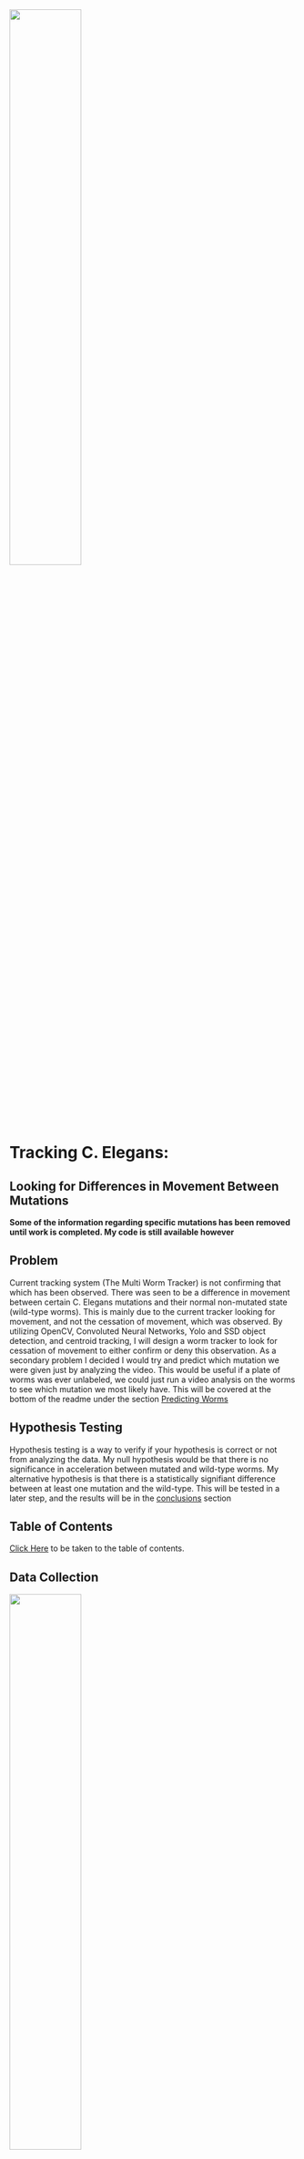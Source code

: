 <img src = './plots/Adult_Caenorhabditis_elegans.jpg' width = '50%' height = '50%'>

# Tracking C. Elegans: 

## Looking for Differences in Movement Between Mutations

**Some of the information regarding specific mutations has been removed until work is completed. My code is still available however**

## Problem
Current tracking system (The Multi Worm Tracker) is not confirming that which has been observed. There was seen to be a difference in movement between certain C. Elegans mutations and their normal non-mutated state (wild-type worms). This is mainly due to the current tracker looking for movement, and not the cessation of movement, which was observed. By utilizing OpenCV, Convoluted Neural Networks, Yolo and SSD object detection, and centroid tracking, I will design a worm tracker to look for cessation of movement to either confirm or deny this observation. As a secondary problem I decided I would try and predict which mutation we were given just by analyzing the video. This would be useful if a plate of worms was ever unlabeled, we could just run a video analysis on the worms to see which mutation we most likely have. This will be covered at the bottom of the readme under the section [Predicting Worms](#Predicting-Worms)

## Hypothesis Testing
Hypothesis testing is a way to verify if your hypothesis is correct or not from analyzing the data. My null hypothesis would be that there is no significance in acceleration between mutated and wild-type worms. My alternative hypothesis is that there is a statistically signifiant difference between at least one mutation and the wild-type. This will be tested in a later step, and the results will be in the [conclusions](#Conclusions) section

## Table of Contents
[Click Here](#Contents) to be taken to the table of contents.

## Data Collection
<img src = './plots/worm1.jpg' width = '50%' height = '50%'>

There were 3 main stages to the data collection process. First was the filming of the videos. This was conducted by graduate students at a local university. This consisted of 77 videos about 4 minutes long each taken through a microscope of no more than 8 worms in each video. This was conducted over a period of several days, and included the three main mutations, several combinational mutations, and the wild-type worms.

Part 2 of the data collection was labeling the worms for neural network detection. First off I wrote a script ([make_photos.py](./code/scripts/make_photos.py)) which went through each video and saved a frame every 100 frames. Then using a program called LabelImg, I went through 200 of the saved frames and drew a box around each worm, saving the locations in XML files, so the worms can be found later. I did end up writing some code in [notebook 03](./code/notebooks/03_Image_Cropping_and_ImageAI.ipynb) to go through these files and crop out all the worms to save to another folder. This way I would have all the individual worms if I wanted to train a worm-image detector later. This never came into play though.

Part 3 involved collecting the locations of the worms through OpenCV in case I decided not to go the neural network route. This involved writing another script ([outlineworms.pt](./code/scripts/outlineworms.py)) which went through and using contours found and outlined all worms. The script found each worm, calculated their centroids, and drew a box around the worms. This script was later adapted into a jupyter file which logged all the centroid for each worm in a csv file. Once all the centroids were collected, the data collection phase ended.

<img src = './plots/worm2.jpg' width = '50%' height = '50%'>


## Data Cleaning
Data cleaning on this project was a nightmare. I thought I was coming in with some decent data, and that since it was all videos and images that there wouldn't be much cleaning. However, the farther I dug into the problem, the more it showed what was hidden. One of the main problems was getting the centroids to line up with each other. If from one frame to the next, there were the same amount of worms, there was no issue. Everything worked fine. However when a new worm entered the screen, or left the screen, then everything would switch places, and I had to un-tangle the mess. 

There were several functions which I wrote to keep track of these changes. I evaluated the data in increments of 2 lines. If they were the same length, then no worms were added or subtracted. The possibility of a worm entering and leaving is there, however it is so statistically unlikely this would have been foolish to try and account for. Maybe in a later version this will be implemented, but as of now there are no problems.

Next I checked to see if there were more worms in the next frame, if so then a worm has appeared. I checked the distances between all the worms in the previous frame and the current frame, and if there was a distance greater than 65, then that worm was most likely new. If not, then previously there were two worms which were merged which have split. The value 65 was chosen as larger than any one worm breaking off from clump could be, but smaller than where a worm could possibly enter the frame from. In either case, I had to reorder the worms by their closest distances. 

Finally I checked to see if there were fewer worms in the following frame. If there were then either two worms have merged or a worm has left the screen. Same as above, I checked the distances, and if there were two which were close to the same worm, then they merged. Otherwise, there was a worm which left, which I had to identify and account for. Then I reshuffled the worms and attached them by their closest centers. Once this process was finished, I had cleaned the files. There are more steps that could be taken here, but this will depend by the first results I get. These will be outlined in the [future steps](#Future-Steps) section.

## Modeling Object Detection
Using the worm pictures and XML files created by LabelImg, I fed these into a YOLO (You Only Look Once) training model using ImageAI. This program takes in YOLO file, and the photos. This was an issue because I saved the files in pascal/VOC (XML), which were incompatible. I adapted a python script I found online to suit my needs to convert these XML files to YOLO ([voc_to_yolo](./code/scripts/voc_to_yolo.py)).

Once the files were converted I ran the ImageAI model using a pre-trained model, but there were no C. Elegans detection in the pre-trained model. This training took way too long using my CPU, and being a library it was incompatible with Google Colab and Kaggle training due to filepaths. I then contacted Joseph Nelson at Roboflow, and he gave me some advice with his software to do some more data cleaning and manipulation before passing it through a faster R-CNN network. 

Using roboflow I flipped/rotated the images, and bootstrapped more training data to get a faster and more predictable model. Using Google Colab, I trained the model for SSD, and then looped it through a video one frame at a time to see the results. Although this was the best model I have made so far, it was far from perfect as it dropped a worm a couple of times, and found one worm twice. That would have been even more of a nightmare to clean.

<img src = './plots/imageai_worms.gif' width = '50%' height = '50%'>


## Analyzing Speeds
Since I was looking for the difference as worms stop quicker, I decided it would be wise to analyze the acceleration of the worms. I needed some sort of speed guideline, so I recorded the distances between each centroid and the next frame, and then took a rolling average over 15 frames. My choice for 15 was based off the frame rate of the video. The frame rate was 7.5 frames a second, so the first whole number of frames per second was 15, making the math easy to convert to mm/s^2 when we manage to put a ruler under the microscope to measure that.

## Conclusions
By taking the dataframes with the rolling averages of accelerations, I took the average acceleration of each frame of the video, and turned it into a column in a new dataframe. The new dataframe ended up with each column being a mutation of worms, and the rows being each frame. I ran an ANOVA test on the whole dataframe and ended up with a p value of 0.0, which means that two or more groups are statistically significant. I then ran parallel t-tests on each mutation vs. the wild-type and ended up with significance that there was a statistical difference between the groups. Since my p-value is low, I reject my null hypothesis and accept the alternative hypothesis. There is a statistical difference in the accelerations of mutated worms vs. the wild-type. The full statistics can be seen below.

|    |        mut |           mut |           mut |          mut |   mut |     mut |
|---:|--------------:|--------------:|-------------:|-------------:|---------:|--------:|
|  statistic | -15.7547      | 36.3994       | -6.27528     | 26.5168      |  65.9616 | 79.4925 |
|  p-value |   4.08819e-54 |  5.57497e-247 |  3.90865e-10 |  1.4203e-141 |   0      |  0      |

I have plotted some interesting statistics on top of each other. We can see that while the wild-type worm starts out more active, they slowly become more inactive as they settle down, find a nice patch of food, and start grazing. The MUTATED mutation also follows this pattern, although with much less movement throughout the video. The MUTATED mutant however starts off following a similar path to MUTATED, but then starts to freak out and jumps up to the level of movement that the wild-type has, which is interesting.

<img src = './plots/MUTANTS.png' width = '50%' height = '50%'>


One Final note, the accelerations of the mutants follow an interesting starting trend. The wild-type worm starts at about .2 pixels/frame$^2$, while the independent mutations MUTATED and MUTATED start around .11 and .9 pixels/frame$^2$ respectively. However when we combine these mutations to a MUTATED worm, we end up with a worm which is much more active and more like the wild-type at .15 pixels/frame$^2$. I am unsure why this happens, but it could be something potentially looked at in the future. When we add MUTATED mutation back in for the MUTATED mutated worm, the acceleration drops back down to where it should be at .10 pixels/frame$^2$. This can be seen in the table below:

|    |   mut |      mut |       mut |       mut |       worm |   mut |      mut |
|---:|---------:|---------:|---------:|----------:|---------:|---------:|---------:|
| 14 | 0.158452 | 0.109284 | 0.237463 | 0.0964184 | 0.202446 | 0.134538 | 0.11446  |
| 15 | 0.15862  | 0.117648 | 0.23722  | 0.0976057 | 0.199761 | 0.134861 | 0.114796 |
| 16 | 0.159974 | 0.118625 | 0.238889 | 0.0974687 | 0.199138 | 0.134912 | 0.115023 |
| 17 | 0.161882 | 0.119107 | 0.239906 | 0.097817  | 0.198829 | 0.134663 | 0.114723 |
| 18 | 0.163146 | 0.119327 | 0.239255 | 0.0965515 | 0.199258 | 0.134849 | 0.114602 |
| 19 | 0.163458 | 0.120836 | 0.240372 | 0.0987571 | 0.199544 | 0.135565 | 0.113814 |
| 20 | 0.163804 | 0.121279 | 0.239192 | 0.100311  | 0.197862 | 0.136101 | 0.115338 |
| 21 | 0.164479 | 0.121674 | 0.239792 | 0.101067  | 0.197706 | 0.135449 | 0.116463 |
| 22 | 0.164926 | 0.122377 | 0.240309 | 0.103194  | 0.197308 | 0.134901 | 0.117827 |
| 23 | 0.164125 | 0.122363 | 0.240683 | 0.104864  | 0.197094 | 0.134123 | 0.118787 |


## Future Steps
I plan to take the information I have gained through this process and apply it where given a video of some worms, I would have a model to predict which mutation the worms are, and which level of accuracy we have. This wold be a time series classification model, which I am just starting to read about. By utilizing LSTM (Long Short Term Memory), dimensionality reduction through convolutional neural networks I should be able to accomplish something that would accurately predict which worm mutation we have. 

In addition there was more data cleaning which should have been done. This included fixing some code to correctly order the centroids from one frame to the next, as an issue I am having is that when a new worm is added, I cannot account for all circumstances to re order the centroids. I went around this in the distance computation notebook where if I got an unreasonable distance (say 50 pixels in one frame), then I would know there was an error, and input a null value. This would later be changed to either the previous value, or the mean of that specific worm.

I would really like to explore finding which worms have which stats. I would like to look into worm wavelength and amplitude in order to discern differences with the mutations. As these worms move, they make little sinusoidal waves which can be measured. Worms can meander gracefully, or speed around, and it would be interesting to see if some mechanosensitive mutated worms tend to freak out more than the wild-types.

## Predicting Worms
I decided I would also try and predict which worms were on a plate due to video analysis. Since I had already done all the data cleaning, I made a a quick dataframe where each row was a specific worm with the final column in that row being the mutation. Each feature (column) was one frame in a video. This way I could track the progress of each worm individually. I modeled this with a SVM Classification model and GridsearchCV. The results varied, and I ended up with an accuracy score of 54% on the training set, and 40% on the test set. I attribute this to two different properties. First off, there was not a lot of data to model off of, there were only 360 or so rows, 25% of which went into my test set. Another reason, is that there were several mutations which were very close together, for example, the difference between MUTATED and MUTATED mutations was minimal, so even if it got those wrong the score would drop. 

I ran a version just trying to predict a given worm as being a mutation or not. This turned out much better. By changing the classes from each individual mutation, to just 1 and 0, 1 being N2 wild-type and 0 being mutated, I was able to predict the mutated worm with an accuracy score of 75% in both the train and test data. This can still be played around with, but more to come in the coming weeks.

## Contents

* code
    * notebooks
        * [01_Recording_Worm_Centers](./code/notebooks/01_Reordering_Worm_Centers.ipynb)
        * [02_Image Cropping_and_ImageAI](./code/notebooks/02_Image_Cropping_and_ImageAI.ipynb)
        * [03_Sorting_Worms](./code/notebooks/03_Sorting_Worms.ipynb)
        * [04_Getting_Distances](./code/notebooks/04_Getting_Distances.ipynb)
        * [05_Getting_Rolling_Speeds](./code/notebooks/05_Getting_Rolling_Speeds.ipynb)
        * [06_Visualizations](./code/notebooks/06_Visualizations.ipynb)
        * [07_Predicting_Worms](./code/notebooks/07_Predicting_Worms.ipynb)
    * scripts
        * [file_sorting.py](./code/notebooks/file_sorting.py)
        * [make_photos.py](./code/notebooks/make_photos.py)
        * [outlineworms.py](./code/notebooks/outlineworms.py)
        * [voc_to_yolo.py](./code/notebooks/voc_to_yolo.py)
        * [xml_to_csv.py](./code/notebooks/xml_to_csv.py)
* data
    * accelerations
    * frame_distances
    * sorted_csv
    * total_distance_values
    * worm_centers_csv
    * XML
* model
    * frozen_inference_graph.pb
* plots
    * This folder contains all graphics, photos, and gifs.
* Worm Sorting.pdf
    * My Presentation for General Assembly
    
        

